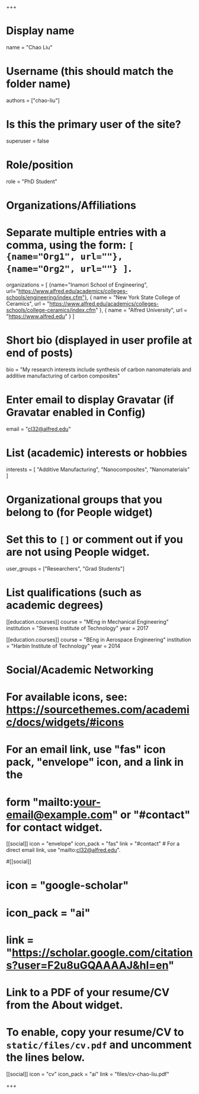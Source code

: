 +++
# Display name
name = "Chao Liu"

# Username (this should match the folder name)
authors = ["chao-liu"]

# Is this the primary user of the site?
superuser = false

# Role/position
role = "PhD Student"

# Organizations/Affiliations
#   Separate multiple entries with a comma, using the form: `[ {name="Org1", url=""}, {name="Org2", url=""} ]`.
organizations = [ {name="Inamori School of Engineering", url="https://www.alfred.edu/academics/colleges-schools/engineering/index.cfm"}, { name = "New York State College of Ceramics", url = "https://www.alfred.edu/academics/colleges-schools/college-ceramics/index.cfm" }, { name = "Alfred University", url = "https://www.alfred.edu" }  ]

# Short bio (displayed in user profile at end of posts)
bio = "My research interests include synthesis of carbon nanomaterials and additive manufacturing of carbon composites"

# Enter email to display Gravatar (if Gravatar enabled in Config)
email = "cl32@alfred.edu"

# List (academic) interests or hobbies
interests = [
  "Additive Manufacturing",
  "Nanocomposites",
  "Nanomaterials"
]

# Organizational groups that you belong to (for People widget)
#   Set this to `[]` or comment out if you are not using People widget.
user_groups = ["Researchers", "Grad Students"]

# List qualifications (such as academic degrees)
[[education.courses]]
  course = "MEng in Mechanical Engineering"
  institution = "Stevens Institute of Technology"
  year = 2017

[[education.courses]]
  course = "BEng in Aerospace Engineering"
  institution = "Harbin Institute of Technology"
  year = 2014

  
# Social/Academic Networking
# For available icons, see: https://sourcethemes.com/academic/docs/widgets/#icons
#   For an email link, use "fas" icon pack, "envelope" icon, and a link in the
#   form "mailto:your-email@example.com" or "#contact" for contact widget.

[[social]]
  icon = "envelope"
  icon_pack = "fas"
  link = "#contact"  # For a direct email link, use "mailto:cl32@alfred.edu".

  
#[[social]]
#  icon = "google-scholar"
#  icon_pack = "ai"
#  link = "https://scholar.google.com/citations?user=F2u8uGQAAAAJ&hl=en"



# Link to a PDF of your resume/CV from the About widget.
# To enable, copy your resume/CV to `static/files/cv.pdf` and uncomment the lines below.
 [[social]]
   icon = "cv"
   icon_pack = "ai"
   link = "files/cv-chao-liu.pdf"

+++



